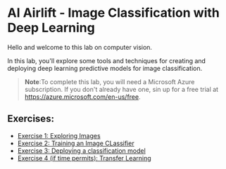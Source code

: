 # AI Airlift - Image Classification with Deep Learning

Hello and welcome to this lab on computer vision.

In this lab, you'll explore some tools and techniques for creating and deploying deep learning predictive models for image classification.

> **Note**:To complete this lab, you will need a Microsoft Azure subscription. If you don't already have one, sin up for a free trial at https://azure.microsoft.com/en-us/free.

## Exercises:

* [Exercise 1: Exploring Images](Exercise1.md)
* [Exercise 2: Training an Image CLassifier](Exercise2.md)
* [Exercise 3: Deploying a classification model](Exercise3.md)
* [Exercise 4 (if time permits): Transfer Learning](Exercise4.md)

